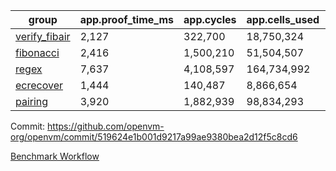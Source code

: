 | group | app.proof_time_ms | app.cycles | app.cells_used | leaf.proof_time_ms | leaf.cycles | leaf.cells_used |
| -- | -- | -- | -- | -- | -- | -- |
| [verify_fibair](https://github.com/openvm-org/openvm/blob/benchmark-results/benchmarks-pr/2009/verify_fibair-519624e1b001d9217a99ae9380bea2d12f5c8cd6.md) | 2,127 |  322,700 |  18,750,324 |- | - | - |
| [fibonacci](https://github.com/openvm-org/openvm/blob/benchmark-results/benchmarks-pr/2009/fibonacci-519624e1b001d9217a99ae9380bea2d12f5c8cd6.md) | 2,416 |  1,500,210 |  51,504,507 |- | - | - |
| [regex](https://github.com/openvm-org/openvm/blob/benchmark-results/benchmarks-pr/2009/regex-519624e1b001d9217a99ae9380bea2d12f5c8cd6.md) | 7,637 |  4,108,597 |  164,734,992 |- | - | - |
| [ecrecover](https://github.com/openvm-org/openvm/blob/benchmark-results/benchmarks-pr/2009/ecrecover-519624e1b001d9217a99ae9380bea2d12f5c8cd6.md) | 1,444 |  140,487 |  8,866,654 |- | - | - |
| [pairing](https://github.com/openvm-org/openvm/blob/benchmark-results/benchmarks-pr/2009/pairing-519624e1b001d9217a99ae9380bea2d12f5c8cd6.md) | 3,920 |  1,882,939 |  98,834,293 |- | - | - |


Commit: https://github.com/openvm-org/openvm/commit/519624e1b001d9217a99ae9380bea2d12f5c8cd6

[Benchmark Workflow](https://github.com/openvm-org/openvm/actions/runs/17130182259)
